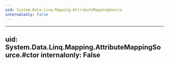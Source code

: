 ```yaml
---
uid: System.Data.Linq.Mapping.AttributeMappingSource
internalonly: False
---
```


---
uid: System.Data.Linq.Mapping.AttributeMappingSource.#ctor
internalonly: False
---

